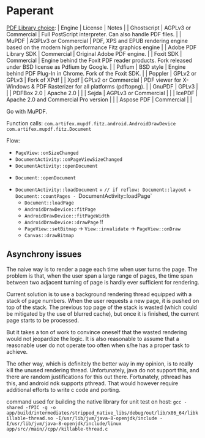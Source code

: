 Paperant
========

[PDF Library choice](https://hub.alfresco.com/t5/alfresco-content-services-blog/pdf-rendering-engine-performance-and-fidelity-comparison/ba-p/287618):
| Engine                  | License                                   | Notes |
| Ghostscript             | AGPLv3 or Commercial                      | Full PostScript interpreter. Can also handle PDF files. |
| MuPDF                   | AGPLv3 or Commercial                      | PDF, XPS and EPUB rendering engine based on the modern high performance Fitz graphics engine |
| Adobe PDF Library SDK   | Commercial                                | Original Adobe PDF engine. |
| Foxit SDK               | Commercial                                | Engine behind the Foxit PDF reader products. Fork released under BSD license as Pdfium by Google. |
| Pdfium                  | BSD style                                 | Engine behind PDF Plug-In in Chrome. Fork of the Foxit SDK. |
| Poppler                 | GPLv2 or GPLv3                            | Fork of XPdf |
| Xpdf                    | GPLv2 or Commercial                       | PDF viewer for X-Windows & PDF Rasterizer for all platforms (pdftopng). | 
| GnuPDF                  | GPLv3                                     | |
| PDFBox 2.0              | Apache 2.0                                | |
| Sejda                   | AGPLv3 or Commercial                      | |
| IcePDF                  | Apache 2.0 and Commercial Pro version     | |
| Aspose PDF              | Commercial                                | |

Go with MuPDF.

Function calls:
`com.artifex.mupdf.fitz.android.AndroidDrawDevice`
`com.artifex.mupdf.fitz.Document`

Flow:
- `PageView::onSizeChanged`
 - `DocumentActivity::onPageViewSizeChanged`
  - `DocumentActivity::openDocument`
   + `Document::openDocument`
   - `DocumentActivity::loadDocument`
    + `// if reflow: Document::layout`
    + `Document::countPages
    - `DocumentActivity::loadPage`
     + `Document::loadPage`
     + `AndroidDrawDevice::fitPage`
     + `AndroidDrawDevice::fitPageWidth`
     + `AndroidDrawDevice::drawPage` !!
     - `PageView::setBitmap` -> `View::invalidate` -> `PageView::onDraw`
      + `Canvas::drawBitmap`

## Asynchrony issues

The naive way is to render a page each time when user turns the page.
The problem is that, when the user span a large range of pages,
the time span between two adjacent turning of page is hardly ever sufficient
for rendering.

Current solution is to use a background rendering thread equipped with a stack of page numbers.
When the user requests a new page, it is pushed on top of the stack.
The previous top page of the stack is wasted (which could be mitigated by the use of blurred cache),
but once it is finished, the current page starts to be processed.

But it takes a ton of work to convince oneself that the wasted rendering would not jeopardize the logic.
It is also reasonable to assume that a reasonable user do not operate too often when s/he has a proper task to achieve.

The other way, which is definitely the better way in my opinion, is to really kill the unused rendering thread.
Unfortunately, java do not support this, and there are random justifications for this out there.
Fortunately, pthread has this, and android ndk supports pthread.
That would however require additional efforts to write c code and porting. 

command used for building the native library for unit test on host:
`gcc -shared -fPIC -g -o app/build/intermediates/stripped_native_libs/debug/out/lib/x86_64/libkillable-thread.so -I/usr/lib/jvm/java-8-openjdk/include -I/usr/lib/jvm/java-8-openjdk/include/linux app/src//main//cpp//killable-thread.c`